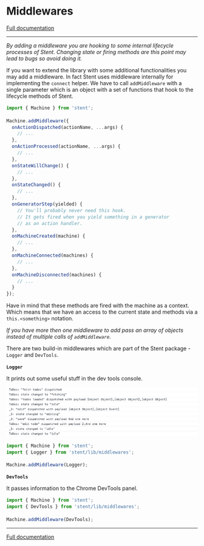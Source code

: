 # Middlewares 

[Full documentation](./README.md)

---

*By adding a middleware you are hooking to some internal lifecycle processes of Stent. Changing state or firing methods are this point may lead to bugs so avoid doing it.*

If you want to extend the library with some additional functionalities you may add a middleware. In fact Stent uses middleware internally for implementing the `connect` helper. We have to call `addMiddleware` with a single parameter which is an object with a set of functions that hook to the lifecycle methods of Stent.

```js
import { Machine } from 'stent';

Machine.addMiddleware({
  onActionDispatched(actionName, ...args) {
    // ...
  },
  onActionProcessed(actionName, ...args) {
    // ...
  },
  onStateWillChange() {
    // ...
  },
  onStateChanged() {
    // ...
  },
  onGeneratorStep(yielded) {
    // You'll probably never need this hook.
    // It gets fired when you yield something in a generator
    // as an action handler.
  },
  onMachineCreated(machine) {
    // ...
  },
  onMachineConnected(machines) {
    // ...
  },
  onMachineDisconnected(machines) {
    // ...
  }
});
```

Have in mind that these methods are fired with the machine as a context. Which means that we have an access to the current state and methods via a `this.<something>` notation.

*If you have more then one middleware to add pass an array of objects instead of multiple calls of `addMiddleware`.*

There are two build-in middlewares which are part of the Stent package - `Logger` and `DevTools`.

**`Logger`**

It prints out some useful stuff in the dev tools console.

![Logger](./_images/Logger.png)

```js
import { Machine } from 'stent';
import { Logger } from 'stent/lib/middlewares';

Machine.addMiddleware(Logger);
```

**`DevTools`**

It passes information to the Chrome DevTools panel.

```js
import { Machine } from 'stent';
import { DevTools } from 'stent/lib/middlewares';

Machine.addMiddleware(DevTools);
```

---

[Full documentation](./README.md)